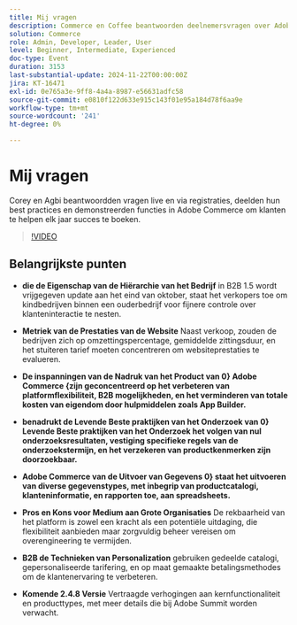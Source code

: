 ```yaml
---
title: Mij vragen
description: Commerce en Coffee beantwoorden deelnemersvragen over Adobe Commerce, het verkennen van bedrijfshiërarchie, de metriek van websiteprestaties, B2B verpersoonlijking, levende onderzoek beste praktijken, en aanstaande productverhogingen.
solution: Commerce
role: Admin, Developer, Leader, User
level: Beginner, Intermediate, Experienced
doc-type: Event
duration: 3153
last-substantial-update: 2024-11-22T00:00:00Z
jira: KT-16471
exl-id: 0e765a3e-9ff8-4a4a-8987-e56631adfc58
source-git-commit: e0810f122d633e915c143f01e95a184d78f6aa9e
workflow-type: tm+mt
source-wordcount: '241'
ht-degree: 0%

---
```


# Mij vragen

Corey en Agbi beantwoordden vragen live en via registraties, deelden hun best practices en demonstreerden functies in Adobe Commerce om klanten te helpen elk jaar succes te boeken.

>[!VIDEO](https://video.tv.adobe.com/v/3437034/?learn=on&enablevpops)

## Belangrijkste punten

* **die de Eigenschap van de Hiërarchie van het Bedrijf** in B2B 1.5 wordt vrijgegeven update aan het eind van oktober, staat het verkopers toe om kindbedrijven binnen een ouderbedrijf voor fijnere controle over klanteninteractie te nesten.

* **Metriek van de Prestaties van de Website** Naast verkoop, zouden de bedrijven zich op omzettingspercentage, gemiddelde zittingsduur, en het stuiteren tarief moeten concentreren om websiteprestaties te evalueren.

* **De inspanningen van de Nadruk van het Product van 0} Adobe Commerce {zijn geconcentreerd op het verbeteren van platformflexibiliteit, B2B mogelijkheden, en het verminderen van totale kosten van eigendom door hulpmiddelen zoals App Builder.**

* **benadrukt de Levende Beste praktijken van het Onderzoek van 0} Levende Beste praktijken van het Onderzoek het volgen van nul onderzoeksresultaten, vestiging specifieke regels van de onderzoekstermijn, en het verzekeren van productkenmerken zijn doorzoekbaar.**

* **Adobe Commerce van de Uitvoer van Gegevens 0} staat het uitvoeren van diverse gegevenstypes, met inbegrip van productcatalogi, klanteninformatie, en rapporten toe, aan spreadsheets.**

* **Pros en Kons voor Medium aan Grote Organisaties** De rekbaarheid van het platform is zowel een kracht als een potentiële uitdaging, die flexibiliteit aanbieden maar zorgvuldig beheer vereisen om overengineering te vermijden.

* **B2B de Technieken van Personalization** gebruiken gedeelde catalogi, gepersonaliseerde tarifering, en op maat gemaakte betalingsmethodes om de klantenervaring te verbeteren.

* **Komende 2.4.8 Versie** Vertraagde verhogingen aan kernfunctionaliteit en producttypes, met meer details die bij Adobe Summit worden verwacht.
